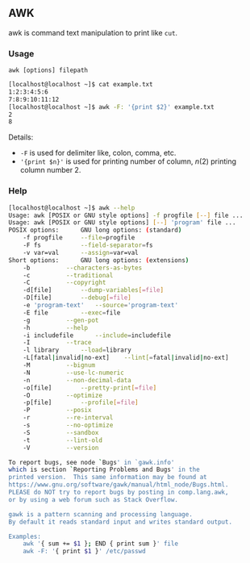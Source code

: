 ## AWK

awk is command text manipulation to print like `cut`.

### Usage

`awk [options] filepath`

```bash
[localhost@localhost ~]$ cat example.txt
1:2:3:4:5:6
7:8:9:10:11:12
[localhost@localhost ~]$ awk -F: '{print $2}' example.txt
2
8
```

Details:
- `-F` is used for delimiter like, colon, comma, etc.
- `'{print $n}'` is used for printing number of column, $n ($2) printing column number 2.

### Help

```bash
[localhost@localhost ~]$ awk --help
Usage: awk [POSIX or GNU style options] -f progfile [--] file ...
Usage: awk [POSIX or GNU style options] [--] 'program' file ...
POSIX options:		GNU long options: (standard)
	-f progfile		--file=progfile
	-F fs			--field-separator=fs
	-v var=val		--assign=var=val
Short options:		GNU long options: (extensions)
	-b			--characters-as-bytes
	-c			--traditional
	-C			--copyright
	-d[file]		--dump-variables[=file]
	-D[file]		--debug[=file]
	-e 'program-text'	--source='program-text'
	-E file			--exec=file
	-g			--gen-pot
	-h			--help
	-i includefile		--include=includefile
	-I			--trace
	-l library		--load=library
	-L[fatal|invalid|no-ext]	--lint[=fatal|invalid|no-ext]
	-M			--bignum
	-N			--use-lc-numeric
	-n			--non-decimal-data
	-o[file]		--pretty-print[=file]
	-O			--optimize
	-p[file]		--profile[=file]
	-P			--posix
	-r			--re-interval
	-s			--no-optimize
	-S			--sandbox
	-t			--lint-old
	-V			--version

To report bugs, see node `Bugs' in `gawk.info'
which is section `Reporting Problems and Bugs' in the
printed version.  This same information may be found at
https://www.gnu.org/software/gawk/manual/html_node/Bugs.html.
PLEASE do NOT try to report bugs by posting in comp.lang.awk,
or by using a web forum such as Stack Overflow.

gawk is a pattern scanning and processing language.
By default it reads standard input and writes standard output.

Examples:
	awk '{ sum += $1 }; END { print sum }' file
	awk -F: '{ print $1 }' /etc/passwd

```

